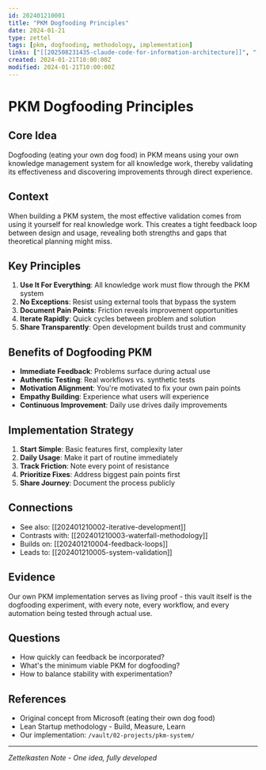 ```yaml
---
id: 202401210001
title: "PKM Dogfooding Principles"
date: 2024-01-21
type: zettel
tags: [pkm, dogfooding, methodology, implementation]
links: ["[[202508231435-claude-code-for-information-architecture]]", "[[202508231438-content-as-code-approach]]"]
created: 2024-01-21T10:00:00Z
modified: 2024-01-21T10:00:00Z
---
```


# PKM Dogfooding Principles
<!-- ID: 202401210001 -->

## Core Idea
Dogfooding (eating your own dog food) in PKM means using your own knowledge management system for all knowledge work, thereby validating its effectiveness and discovering improvements through direct experience.

## Context
When building a PKM system, the most effective validation comes from using it yourself for real knowledge work. This creates a tight feedback loop between design and usage, revealing both strengths and gaps that theoretical planning might miss.

## Key Principles

1. **Use It For Everything**: All knowledge work must flow through the PKM system
2. **No Exceptions**: Resist using external tools that bypass the system
3. **Document Pain Points**: Friction reveals improvement opportunities
4. **Iterate Rapidly**: Quick cycles between problem and solution
5. **Share Transparently**: Open development builds trust and community

## Benefits of Dogfooding PKM

- **Immediate Feedback**: Problems surface during actual use
- **Authentic Testing**: Real workflows vs. synthetic tests
- **Motivation Alignment**: You're motivated to fix your own pain points
- **Empathy Building**: Experience what users will experience
- **Continuous Improvement**: Daily use drives daily improvements

## Implementation Strategy

1. **Start Simple**: Basic features first, complexity later
2. **Daily Usage**: Make it part of routine immediately
3. **Track Friction**: Note every point of resistance
4. **Prioritize Fixes**: Address biggest pain points first
5. **Share Journey**: Document the process publicly

## Connections
- See also: [[202401210002-iterative-development]]
- Contrasts with: [[202401210003-waterfall-methodology]]
- Builds on: [[202401210004-feedback-loops]]
- Leads to: [[202401210005-system-validation]]

## Evidence
Our own PKM implementation serves as living proof - this vault itself is the dogfooding experiment, with every note, every workflow, and every automation being tested through actual use.

## Questions
- How quickly can feedback be incorporated?
- What's the minimum viable PKM for dogfooding?
- How to balance stability with experimentation?

## References
- Original concept from Microsoft (eating their own dog food)
- Lean Startup methodology - Build, Measure, Learn
- Our implementation: `/vault/02-projects/pkm-system/`

---
*Zettelkasten Note - One idea, fully developed*